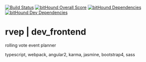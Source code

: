 [![Build Status](https://travis-ci.org/rvep/dev_frontend.svg?branch=master)](https://travis-ci.org/rvep/dev_frontend)
[![bitHound Overall Score](https://www.bithound.io/github/rvep/dev_frontend/badges/score.svg)](https://www.bithound.io/github/rvep/dev_frontend)
[![bitHound Dependencies](https://www.bithound.io/github/rvep/dev_frontend/badges/dependencies.svg)](https://www.bithound.io/github/rvep/dev_frontend/master/dependencies/npm)
[![bitHound Dev Dependencies](https://www.bithound.io/github/rvep/dev_frontend/badges/devDependencies.svg)](https://www.bithound.io/github/rvep/dev_frontend/master/dependencies/npm)

# rvep | dev_frontend

rolling vote event planner

typescript, webpack, angular2, karma, jasmine, bootstrap4, sass